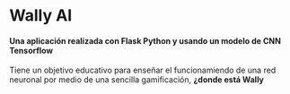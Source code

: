 <h1>Wally AI</h1>
<h4>Una aplicación realizada con Flask Python y usando un modelo de CNN Tensorflow</h4>

<p>Tiene un objetivo educativo para enseñar el funcionamiendo de una red neuronal por medio de una sencilla gamificación, <strong>¿donde está Wally</strong><p>
